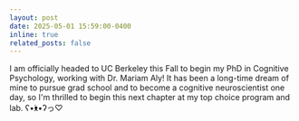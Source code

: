 ```yaml
---
layout: post
date: 2025-05-01 15:59:00-0400
inline: true
related_posts: false
---
```


I am officially headed to UC Berkeley this Fall to begin my PhD in Cognitive Psychology, working with Dr. Mariam Aly! It has been a long-time dream of mine to pursue grad school and to become a cognitive neuroscientist one day, so I'm thrilled to begin this next chapter at my top choice program and lab. ʕ•́ᴥ•̀ʔっ♡  
